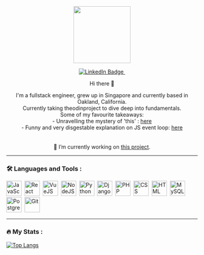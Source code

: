 <div id="header" align="center">
  
  <img src="https://media2.giphy.com/media/ue7Oh8WdVspgI/giphy.gif" width="150"/>
  <p><a href="linkedin.com/corina-luah">
    <img src="https://img.shields.io/badge/LinkedIn-blue?style=for-the-badge&logo=linkedin&logoColor=white" alt="LinkedIn Badge"/>
  </a>
  <img src="https://komarev.com/ghpvc/?username=pixmin94&style=flat-square&color=blue" alt=""/></p>
  <p>Hi there 👋</p>
  I'm a fullstack engineer, grew up in Singapore and currently based in Oakland, California.<br>
  Currently taking theodinproject to dive deep into fundamentals.<br>
  Some of my favourite takeaways:<br>
  - Unravelling the mystery of 'this' : <a href="https://dmitripavlutin.com/gentle-explanation-of-this-in-javascript/">here</a><br>
  - Funny and very disgestable explanation on JS event loop: <a href="https://www.youtube.com/watch?v=8aGhZQkoFbQ">here</a><br>
  <br><br>
  🔭 I’m currently working on <a href="https://peaceful-harbor-94528.herokuapp.com">this project</a>.<br>
<!--  <p>
  I'm Corina, a fullstack developer based in Oakland, California.<br>
  🔭 I’m currently working on an e-commerce site project.<br>
  🌱 I’m currently learning NodeJS.<br>
  </p> --!>
</div>

---
### :hammer_and_wrench: Languages and Tools :
<div>
  <img src="https://github.com/devicons/devicon/blob/master/icons/javascript/javascript-original.svg" title="JavaScript" alt="JavaScript" width="40" height="40"/>&nbsp;
  <img src="https://github.com/devicons/devicon/blob/master/icons/react/react-original-wordmark.svg" title="React" alt="React" width="40" height="40"/>&nbsp;
  <img src="https://github.com/devicons/devicon/blob/master/icons/vuejs/vuejs-original.svg" title="VueJS" alt="VueJS" width="40" height="40"/>&nbsp;
  <img src="https://github.com/devicons/devicon/blob/master/icons/nodejs/nodejs-original-wordmark.svg" title="NodeJS" alt="NodeJS" width="40" height="40"/>&nbsp;
  <img src="https://github.com/devicons/devicon/blob/master/icons/python/python-original.svg" title="Python" alt="Python" width="40" height="40"/>&nbsp;
  <img src="https://github.com/devicons/devicon/blob/master/icons/django/django-plain.svg" title="Django" alt="Django" width="40" height="40"/>&nbsp;
  <img src="https://github.com/devicons/devicon/blob/master/icons/php/php-original.svg" title="PHP" alt="PHP" width="40" height="40"/>&nbsp;
  <img src="https://github.com/devicons/devicon/blob/master/icons/css3/css3-plain-wordmark.svg"  title="CSS3" alt="CSS" width="40" height="40"/>&nbsp;
  <img src="https://github.com/devicons/devicon/blob/master/icons/html5/html5-original.svg" title="HTML5" alt="HTML" width="40" height="40"/>&nbsp;
  <img src="https://github.com/devicons/devicon/blob/master/icons/mysql/mysql-original-wordmark.svg" title="MySQL"  alt="MySQL" width="40" height="40"/>&nbsp;
  <img src="https://github.com/devicons/devicon/blob/master/icons/postgresql/postgresql-original.svg" title="PostgreSQL"  alt="PostgreSQL" width="40" height="40"/>&nbsp;
  <img src="https://github.com/devicons/devicon/blob/master/icons/git/git-original-wordmark.svg" title="Git" **alt="Git" width="40" height="40"/>&nbsp;
</div>

---
### :fire: My Stats :
[![Top Langs](https://github-readme-stats.vercel.app/api/top-langs/?username=pixmin94&layout=compact)](https://github.com/pixmin94/github-readme-stats)

<!--
**pixmin94/pixmin94** is a ✨ _special_ ✨ repository because its `README.md` (this file) appears on your GitHub profile.
https://media0.giphy.com/media/f6hnhHkks8bk4jwjh3/giphy.gif
Here are some ideas to get you started:

- 🔭 I’m currently working on ...
- 🌱 I’m currently learning ...
- 👯 I’m looking to collaborate on ...
- 🤔 I’m looking for help with ...
- 💬 Ask me about ...
- 📫 How to reach me: ...
- 😄 Pronouns: ...
- ⚡ Fun fact: ...
-->
